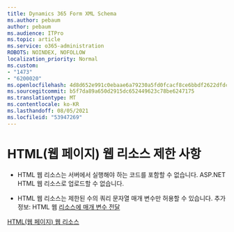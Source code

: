 ```yaml
---
title: Dynamics 365 Form XML Schema
ms.author: pebaum
author: pebaum
ms.audience: ITPro
ms.topic: article
ms.service: o365-administration
ROBOTS: NOINDEX, NOFOLLOW
localization_priority: Normal
ms.custom:
- "1473"
- "6200020"
ms.openlocfilehash: 4d8d652e991c0ebaae6a79230a5fd0fcacf8ce6bbdf2622dfdcc448cc7e2353c
ms.sourcegitcommit: b5f7da89a650d2915dc652449623c78be6247175
ms.translationtype: MT
ms.contentlocale: ko-KR
ms.lasthandoff: 08/05/2021
ms.locfileid: "53947269"
---
```

# <a name="webpage-html-web-resources-limitations"></a>HTML(웹 페이지) 웹 리소스 제한 사항

* HTML 웹 리소스는 서버에서 실행해야 하는 코드를 포함할 수 없습니다. ASP.NET HTML 웹 리소스로 업로드할 수 없습니다.

* HTML 웹 리소스는 제한된 수의 쿼리 문자열 매개 변수만 허용할 수 있습니다. 추가 정보: HTML 웹 [리소스에 매개 변수 전달](https://docs.microsoft.com/dynamics365/customer-engagement/developer/webpage-html-web-resources#BKMK_PassingParametersToWebResources)

[HTML(웹 페이지) 웹 리소스](https://docs.microsoft.com/dynamics365/customer-engagement/developer/webpage-html-web-resources)
